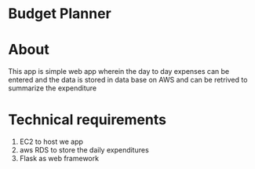 # Budget Planner

# About

This app is simple web app wherein the day to day expenses can be entered and the data is stored in data base on AWS and can be retrived to summarize the expenditure

# Technical requirements
1. EC2 to host we app
2. aws RDS to store the daily expenditures
3. Flask as web framework






